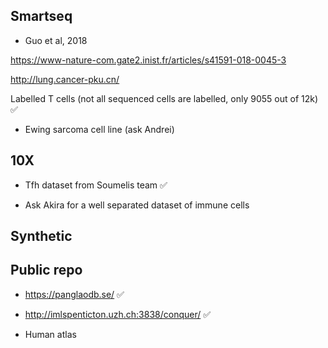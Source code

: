Smartseq
-----
- Guo et al, 2018

https://www-nature-com.gate2.inist.fr/articles/s41591-018-0045-3

http://lung.cancer-pku.cn/

Labelled T cells (not all sequenced cells are labelled, only 9055 out of 12k)
:white_check_mark:

- Ewing sarcoma cell line (ask Andrei)

10X
-----
- Tfh dataset from Soumelis team 
:white_check_mark:

- Ask Akira for a well separated dataset of immune cells

Synthetic
-----

Public repo
-----
- https://panglaodb.se/
:white_check_mark:

- http://imlspenticton.uzh.ch:3838/conquer/
:white_check_mark:

- Human atlas
